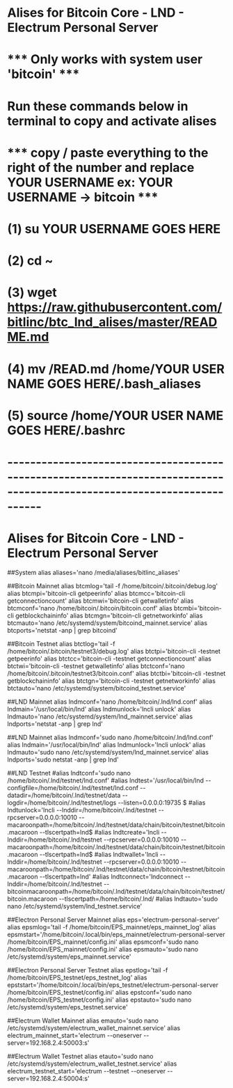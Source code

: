 # Alises for Bitcoin Core - LND - Electrum Personal Server 
# *** Only works with system user 'bitcoin' ***

# Run these commands below in terminal to copy and activate alises
# *** copy / paste everything to the right of the number and replace YOUR USERNAME ex: YOUR USERNAME -> bitcoin ***
# (1) su YOUR USERNAME GOES HERE
# (2) cd ~ 
# (3) wget https://raw.githubusercontent.com/bitlinc/btc_lnd_alises/master/README.md
# (4) mv /READ.md /home/YOUR USER NAME GOES HERE/.bash_aliases
# (5) source /home/YOUR USER NAME GOES HERE/.bashrc
# ------------------------------------------------------------------------------------------------------------------------

# Alises for Bitcoin Core - LND - Electrum Personal Server 
 ##System
alias aliases='nano /media/aliases/bitlinc_aliases' 

##Bitcoin Mainnet 
alias btcmlog='tail -f /home/bitcoin/.bitcoin/debug.log'
alias btcmpi='bitcoin-cli getpeerinfo'
alias btcmcc='bitcoin-cli getconnectioncount'
alias btcmwi='bitcoin-cli getwalletinfo'
alias btcmconf='nano /home/bitcoin/.bitcoin/bitcoin.conf'
alias btcmbi='bitcoin-cli getblockchaininfo'
alias btcmgn='bitcoin-cli getnetworkinfo'
alias btcmauto='nano /etc/systemd/system/bitcoind_mainnet.service'
alias btcports='netstat -anp | grep bitcoind'

##Bitcoin Testnet
alias btctlog='tail -f /home/bitcoin/.bitcoin/testnet3/debug.log'
alias btctpi='bitcoin-cli -testnet getpeerinfo'
alias btctcc='bitcoin-cli -testnet getconnectioncount'
alias btctwi='bitcoin-cli -testnet getwalletinfo'
alias btctconf='nano /home/bitcoin/.bitcoin/testnet3/bitcoin.conf'
alias btctbi='bitcoin-cli -testnet getblockchaininfo'
alias btctgn='bitcoin-cli -testnet getnetworkinfo'
alias btctauto='nano /etc/systemd/system/bitcoind_testnet.service'

##LND Mainnet
alias lndmconf='nano /home/bitcoin/.lnd/lnd.conf'
alias lndmain='/usr/local/bin/lnd'
alias lndmunlock='lncli unlock'
alias lndmauto='nano /etc/systemd/system/lnd_mainnet.service'
alias lndports='netstat -anp | grep lnd'

##LND Mainnet
alias lndmconf='sudo nano /home/bitcoin/.lnd/lnd.conf'
alias lndmain='/usr/local/bin/lnd'
alias lndmunlock='lncli unlock'
alias lndmauto='sudo nano /etc/systemd/system/lnd_mainnet.service'
alias lndports='sudo netstat -anp | grep lnd'

##LND Testnet
#alias lndtconf='sudo nano /home/bitcoin/.lnd/testnet/lnd.conf'
#alias lndtest='/usr/local/bin/lnd --configfile=/home/bitcoin/.lnd/testnet/lnd.conf --datadir=/home/bitcoin/.lnd/testnet/data --logdir=/home/bitcoin/.lnd/testnet/logs --listen=0.0.0.0:19735 $
#alias lndtunlock='lncli --lnddir=/home/bitcoin/.lnd/testnet --rpcserver=0.0.0.0:10010 --macaroonpath=/home/bitcoin/.lnd/testnet/data/chain/bitcoin/testnet/bitcoin.macaroon --tlscertpath=lnd$
#alias lndtcreate='lncli --lnddir=/home/bitcoin/.lnd/testnet --rpcserver=0.0.0.0:10010 --macaroonpath=/home/bitcoin/.lnd/testnet/data/chain/bitcoin/testnet/bitcoin.macaroon --tlscertpath=lnd$
#alias lndtwallet='lncli --lnddir=/home/bitcoin/.lnd/testnet --rpcserver=0.0.0.0:10010 --macaroonpath=/home/bitcoin/.lnd/testnet/data/chain/bitcoin/testnet/bitcoin.macaroon --tlscertpath=lnd'
#alias lndtconnect='lndconnect  --lnddir=/home/bitcoin/.lnd/testnet --bitcoinmacaroonpath=/home/bitcoin/.lnd/testnet/data/chain/bitcoin/testnet/bitcoin.macaroon --tlscertpath=/home/bitcoin/.lnd/
#alias lndtauto='sudo nano /etc/systemd/system/lnd_testnet.service'

##Electron Personal Server Mainnet
alias eps='electrum-personal-server'
alias epsmlog='tail -f /home/bitcoin/EPS_mainnet/eps_mainnet_log'
alias epsmstart='/home/bitcoin/.local/bin/eps_mainnet/electrum-personal-server /home/bitcoin/EPS_mainnet/config.ini'
alias epsmconf='sudo nano /home/bitcoin/EPS_mainnet/config.ini'
alias epsmauto='sudo nano /etc/systemd/system/eps_mainnet.service'

##Electron Personal Server Testnet
alias epstlog='tail -f /home/bitcoin/EPS_testnet/eps_testnet_log'
alias epststart='/home/bitcoin/.local/bin/eps_testnet/electrum-personal-server /home/bitcoin/EPS_testnet/config.ini'
alias epstconf='sudo nano /home/bitcoin/EPS_testnet/config.ini'
alias epstauto='sudo nano /etc/systemd/system/eps_testnet.service'

##Electrum Wallet Mainnet
alias emauto='sudo nano /etc/systemd/system/electrum_wallet_mainnet.service'
alias electrum_mainnet_start='electrum --oneserver --server=192.168.2.4:50003:s'

##Electrum Wallet Testnet
alias etauto='sudo nano /etc/systemd/system/electrum_wallet_testnet.service'
alias electrum_testnet_start='electrum --testnet --oneserver --server=192.168.2.4:50004:s'

